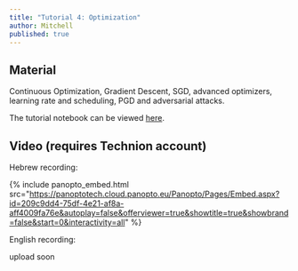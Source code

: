 ```yaml
---
title: "Tutorial 4: Optimization"
author: Mitchell
published: true
---
```


## Material

Continuous Optimization, Gradient Descent, SGD, advanced optimizers, learning rate and scheduling, PGD and adversarial attacks.

The tutorial notebook can be viewed [here](https://nbviewer.org/github/vistalab-technion/cs236781-tutorials/blob/master/t04%20-%20optimization/tutorial5-Optimization.ipynb?flush_cache=true).

## Video (requires Technion account)

Hebrew recording:

{% include panopto_embed.html src="https://panoptotech.cloud.panopto.eu/Panopto/Pages/Embed.aspx?id=209c9dd4-75df-4e21-af8a-aff4009fa76e&autoplay=false&offerviewer=true&showtitle=true&showbrand=false&start=0&interactivity=all" %}


English recording: 

upload soon
